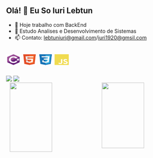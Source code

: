 ## Olá! 👋 Eu So Iuri Lebtun
- 🔭 Hoje trabalho com BackEnd
- 🌱 Estudo Analises e Desenvolvimento de Sistemas 
- 📫 Contato: lebtuniuri@gmail.com/iuri1920@gmsil.com

<div style="display: inline_block"><br>
  <img align="center" alt="Rafa-Csharp" height="30" width="40" src="https://raw.githubusercontent.com/devicons/devicon/master/icons/csharp/csharp-original.svg">
  <img align="center" alt="Rafa-HTML" height="30" width="40" src="https://raw.githubusercontent.com/devicons/devicon/master/icons/html5/html5-original.svg">
  <img align="center" alt="Rafa-CSS" height="30" width="40" src="https://raw.githubusercontent.com/devicons/devicon/master/icons/css3/css3-original.svg">
  <img align="center" alt="Rafa-Js" height="30" width="40" src="https://raw.githubusercontent.com/devicons/devicon/master/icons/javascript/javascript-plain.svg">
</div>

  ##
 
<div> 
  <a href = "mailto:lebtuniuri@gmail.com"><img src="https://img.shields.io/badge/-Gmail-%23333?style=for-the-badge&logo=gmail&logoColor=white" target="_blank"></a>
  <a href="https://www.linkedin.com/in/iuri-lebtun-24b947114/" target="_blank"><img src="https://img.shields.io/badge/-LinkedIn-%230077B5?style=for-the-badge&logo=linkedin&logoColor=white" target="_blank"></a> 
</div>

<div style="display: flex; justify-content: space-between; gap: 10px;">
    <a href="https://github.com/IuriLebtunS"></a>
    <img style="width: 48%; height: 190px; object-fit: contain;" src="https://github-readme-stats.vercel.app/api?username=iurilebtuns&show_icons=true&theme=dracula&include_all_commits=true&count_private=true">
    <img style="width: 48%; height: 180px; object-fit: contain;" src="https://github-readme-stats.vercel.app/api/top-langs/?username=iurilebtuns&layout=compact&langs_count=16&theme=dracula">
</div>

  

